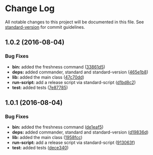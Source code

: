 # Change Log

All notable changes to this project will be documented in this file. See [standard-version](https://github.com/conventional-changelog/standard-version) for commit guidelines.

<a name="1.0.2"></a>
## 1.0.2 (2016-08-04)


### Bug Fixes

* **bin:** added the freshness command ([33861d5](https://github.com/watilde/freshness/commit/33861d5))
* **deps:** added commander, standard and standard-version ([465e1b8](https://github.com/watilde/freshness/commit/465e1b8))
* **lib:** added the main class ([47c70dd](https://github.com/watilde/freshness/commit/47c70dd))
* **run-script:** add a release script via standard-script ([d1bd8c2](https://github.com/watilde/freshness/commit/d1bd8c2))
* **test:** added tests ([7e87785](https://github.com/watilde/freshness/commit/7e87785))



<a name="1.0.1"></a>
## 1.0.1 (2016-08-04)


### Bug Fixes

* **bin:** added the freshness command ([de1eaf5](https://github.com/watilde/freshness/commit/de1eaf5))
* **deps:** added commander, standard and standard-version ([d19836d](https://github.com/watilde/freshness/commit/d19836d))
* **lib:** added the main class ([1958fcc](https://github.com/watilde/freshness/commit/1958fcc))
* **run-script:** add a release script via standard-script ([913063f](https://github.com/watilde/freshness/commit/913063f))
* **test:** added tests ([dece340](https://github.com/watilde/freshness/commit/dece340))
